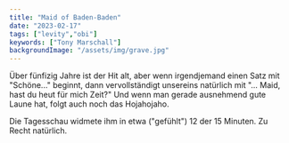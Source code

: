 ```yaml
---
title: "Maid of Baden-Baden"
date: "2023-02-17"
tags: ["levity","obi"]
keywords: ["Tony Marschall"]
backgroundImage: "/assets/img/grave.jpg"
---
```

Über fünfizig Jahre ist der Hit alt, aber wenn irgendjemand einen Satz mit "Schöne..." beginnt, dann vervollständigt unsereins natürlich mit "... Maid, hast du heut für mich Zeit?" Und wenn man gerade ausnehmend gute Laune hat, folgt auch noch das Hojahojaho.

Die Tagesschau widmete ihm in etwa ("gefühlt") 12 der 15 Minuten. Zu Recht natürlich.

